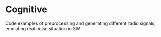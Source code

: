 # Cognitive
Code examples of preprocessing and generating different radio signals, emulating real noise situation in SW 
